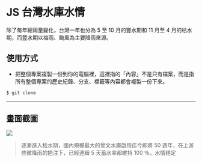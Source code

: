 # JS 台灣水庫水情

除了每年總雨量變化，台灣一年也分為 5 至 10 月的豐水期和 11 月至 4 月的枯水期，而豐水期以梅雨、颱風為主要降雨來源。

## 使用方式
- 把整個專案複製一份到你的電腦裡，這裡指的「內容」不是只有檔案，而是指所有整個專案的歷史紀錄、分支、標籤等內容都會複製一份下來。
```sh
$ git clone
```

----

## 畫面截圖
![](https://i.imgur.com/7Yz5Q1h.png)
> 逐漸進入枯水期，國內規模最大的曾文水庫啟用迄今即將 50 週年，在上游些微降雨的挹注下，已經連續 5 天蓄水率都維持 100 ％，水情穩定

